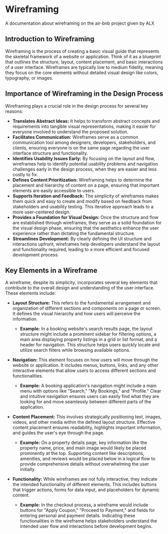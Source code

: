 # Wireframing
A documentation about wireframing on the air-bnb project given by ALX


## Introduction to Wireframing

Wireframing is the process of creating a basic visual guide that represents the skeletal framework of a website or application. Think of it as a blueprint that outlines the structure, layout, content placement, and basic interactions of a user interface. Wireframes are typically low to medium fidelity, meaning they focus on the core elements without detailed visual design like colors, typography, or images.

## Importance of Wireframing in the Design Process

Wireframing plays a crucial role in the design process for several key reasons:

* **Translates Abstract Ideas:** It helps to transform abstract concepts and requirements into tangible visual representations, making it easier for everyone involved to understand the proposed solution.
* **Facilitates Communication:** Wireframes serve as a common communication tool among designers, developers, stakeholders, and clients, ensuring everyone is on the same page regarding the user interface structure and functionality.
* **Identifies Usability Issues Early:** By focusing on the layout and flow, wireframes help to identify potential usability problems and navigation challenges early in the design process, when they are easier and less costly to fix.
* **Defines Content Prioritization:** Wireframing helps to determine the placement and hierarchy of content on a page, ensuring that important elements are easily accessible to users.
* **Supports Iteration and Feedback:** The simplicity of wireframes makes them quick and easy to create and modify based on feedback from stakeholders and usability testing. This iterative approach leads to a more user-centered design.
* **Provides a Foundation for Visual Design:** Once the structure and flow are established through wireframes, they serve as a solid foundation for the visual design phase, ensuring that the aesthetics enhance the user experience rather than dictating the fundamental structure.
* **Streamlines Development:** By clearly defining the UI structure and interactions upfront, wireframes help developers understand the layout and functionality required, leading to a more efficient and focused development process.


## Key Elements in a Wireframe

A wireframe, despite its simplicity, incorporates several key elements that contribute to the overall design and understanding of the user interface. These elements include:

* **Layout Structure:** This refers to the fundamental arrangement and organization of different sections and components on a page or screen. It defines the visual hierarchy and how users will perceive the information.

    * **Example:** In a booking website's search results page, the layout structure might include a prominent sidebar for filtering options, a main area displaying property listings in a grid or list format, and a header for navigation. This structure helps users quickly locate and utilize search filters while browsing available options.

* **Navigation:** This element focuses on how users will move through the website or application. It includes menus, buttons, links, and any other interactive elements that allow users to access different sections and functionalities.

    * **Example:** A booking application's navigation might include a main menu with options like "Search," "My Bookings," and "Profile." Clear and intuitive navigation ensures users can easily find what they are looking for and move seamlessly between different parts of the application.

* **Content Placement:** This involves strategically positioning text, images, videos, and other media within the defined layout structure. Effective content placement ensures readability, highlights important information, and guides the user's eye through the page.

    * **Example:** On a property details page, key information like the property name, price, and main image would likely be placed prominently at the top. Supporting content like descriptions, amenities, and reviews would be placed below in a logical flow to provide comprehensive details without overwhelming the user initially.

* **Functionality:** While wireframes are not fully interactive, they indicate the intended functionality of different elements. This includes buttons that trigger actions, forms for data input, and placeholders for dynamic content.

    * **Example:** In the checkout process, a wireframe would include buttons for "Apply Coupon," "Proceed to Payment," and fields for entering personal and payment details. Indicating these functionalities in the wireframe helps stakeholders understand the intended user flow and interactions before development begins.
